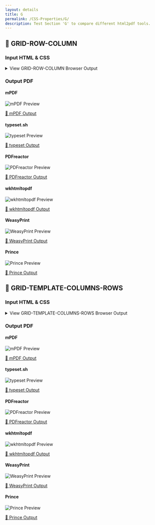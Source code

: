 ```yaml
---
layout: details
title: G
permalink: /CSS-Properties/G/
description: Test Section 'G' to compare different html2pdf tools.
---
```




## 🔬 GRID-ROW-COLUMN

### Input HTML & CSS

<details>
    <summary>
        View GRID-ROW-COLUMN Browser Output
    </summary>
    <img src="/{{ page.path }}/../browser_screenshot__html_CSS_Properties_G_grid-row-column.html.pdf.png" />
    <p>
        <a href="https://raw.githubusercontent.com/azettl/compare.html2pdf.tools/master//html/CSS%20Properties/G/grid-row-column.html" target="_blank" rel="noopener">📄 Get Input HTML on GitHub</a>
    </p>
</details>

### Output PDF

<div class="details-boxes">
    <div>
        <h4>mPDF</h4>
        <img src="/{{ page.path }}/../mpdf__html_CSS_Properties_G_grid-row-column.html.png" alt="mPDF Preview" />
        <p>
            <a href="/{{ page.path }}/../mpdf__html_CSS_Properties_G_grid-row-column.html.pdf" target="_blank">📕 mPDF Output</a>
        </p>
    </div>
    <div>
        <h4>typeset.sh</h4>
        <img src="/{{ page.path }}/../typeset__html_CSS_Properties_G_grid-row-column.html.png" alt="typeset Preview" />
        <p>
            <a href="/{{ page.path }}/../typeset__html_CSS_Properties_G_grid-row-column.html.pdf" target="_blank">📕 typeset Output</a>
        </p>
    </div>
    <div>
        <h4>PDFreactor</h4>
        <img src="/{{ page.path }}/../pdfreactor__html_CSS_Properties_G_grid-row-column.html.png" alt="PDFreactor Preview" />
        <p>
            <a href="/{{ page.path }}/../pdfreactor__html_CSS_Properties_G_grid-row-column.html.pdf" target="_blank">📕 PDFreactor Output</a>
        </p>
    </div>
    <div>
        <h4>wkhtmltopdf</h4>
        <img src="/{{ page.path }}/../wkhtmltopdf__html_CSS_Properties_G_grid-row-column.html.png" alt="wkhtmltopdf Preview" />
        <p>
            <a href="/{{ page.path }}/../wkhtmltopdf__html_CSS_Properties_G_grid-row-column.html.pdf" target="_blank">📕 wkhtmltopdf Output</a>
        </p>
    </div>
    <div>
        <h4>WeasyPrint</h4>
        <img src="/{{ page.path }}/../weasyprint__html_CSS_Properties_G_grid-row-column.html.png" alt="WeasyPrint Preview" />
        <p>
            <a href="/{{ page.path }}/../weasyprint__html_CSS_Properties_G_grid-row-column.html.pdf" target="_blank">📕 WeasyPrint Output</a>
        </p>
    </div>
    <div>
        <h4>Prince</h4>
        <img src="/{{ page.path }}/../princexml__html_CSS_Properties_G_grid-row-column.html.png" alt="Prince Preview" />
        <p>
            <a href="/{{ page.path }}/../princexml__html_CSS_Properties_G_grid-row-column.html.pdf" target="_blank">📕 Prince Output</a>
        </p>
    </div>
</div>

## 🔬 GRID-TEMPLATE-COLUMNS-ROWS

### Input HTML & CSS

<details>
    <summary>
        View GRID-TEMPLATE-COLUMNS-ROWS Browser Output
    </summary>
    <img src="/{{ page.path }}/../browser_screenshot__html_CSS_Properties_G_grid-template-columns-rows.html.pdf.png" />
    <p>
        <a href="https://raw.githubusercontent.com/azettl/compare.html2pdf.tools/master//html/CSS%20Properties/G/grid-template-columns-rows.html" target="_blank" rel="noopener">📄 Get Input HTML on GitHub</a>
    </p>
</details>

### Output PDF

<div class="details-boxes">
    <div>
        <h4>mPDF</h4>
        <img src="/{{ page.path }}/../mpdf__html_CSS_Properties_G_grid-template-columns-rows.html.png" alt="mPDF Preview" />
        <p>
            <a href="/{{ page.path }}/../mpdf__html_CSS_Properties_G_grid-template-columns-rows.html.pdf" target="_blank">📕 mPDF Output</a>
        </p>
    </div>
    <div>
        <h4>typeset.sh</h4>
        <img src="/{{ page.path }}/../typeset__html_CSS_Properties_G_grid-template-columns-rows.html.png" alt="typeset Preview" />
        <p>
            <a href="/{{ page.path }}/../typeset__html_CSS_Properties_G_grid-template-columns-rows.html.pdf" target="_blank">📕 typeset Output</a>
        </p>
    </div>
    <div>
        <h4>PDFreactor</h4>
        <img src="/{{ page.path }}/../pdfreactor__html_CSS_Properties_G_grid-template-columns-rows.html.png" alt="PDFreactor Preview" />
        <p>
            <a href="/{{ page.path }}/../pdfreactor__html_CSS_Properties_G_grid-template-columns-rows.html.pdf" target="_blank">📕 PDFreactor Output</a>
        </p>
    </div>
    <div>
        <h4>wkhtmltopdf</h4>
        <img src="/{{ page.path }}/../wkhtmltopdf__html_CSS_Properties_G_grid-template-columns-rows.html.png" alt="wkhtmltopdf Preview" />
        <p>
            <a href="/{{ page.path }}/../wkhtmltopdf__html_CSS_Properties_G_grid-template-columns-rows.html.pdf" target="_blank">📕 wkhtmltopdf Output</a>
        </p>
    </div>
    <div>
        <h4>WeasyPrint</h4>
        <img src="/{{ page.path }}/../weasyprint__html_CSS_Properties_G_grid-template-columns-rows.html.png" alt="WeasyPrint Preview" />
        <p>
            <a href="/{{ page.path }}/../weasyprint__html_CSS_Properties_G_grid-template-columns-rows.html.pdf" target="_blank">📕 WeasyPrint Output</a>
        </p>
    </div>
    <div>
        <h4>Prince</h4>
        <img src="/{{ page.path }}/../princexml__html_CSS_Properties_G_grid-template-columns-rows.html.png" alt="Prince Preview" />
        <p>
            <a href="/{{ page.path }}/../princexml__html_CSS_Properties_G_grid-template-columns-rows.html.pdf" target="_blank">📕 Prince Output</a>
        </p>
    </div>
</div>


